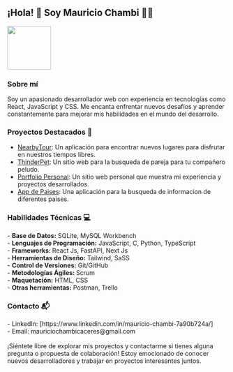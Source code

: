 <h2 >¡Hola! 👋 Soy Mauricio Chambi 👨‍💻</h2> 
<img src="https://mauricio-chambi.netlify.app/LogoPage.png" width="100px" height="100px" style="margin: auto;"/>
<h3>Sobre mí</h3>
Soy un apasionado desarrollador web con experiencia en tecnologías como React, JavaScript y CSS. Me encanta enfrentar nuevos desafíos y aprender constantemente para mejorar mis habilidades en el mundo del desarrollo.

<h3>Proyectos Destacados 🚀</h3> 

- <a target="_blank" href="https://nearbytour.vercel.app/home">NearbyTour</a>: Un aplicación para encontrar nuevos lugares para disfrutar en nuestros tiempos libres.<br>
- <a target="_blank" href="https://thinderpet.vercel.app/">ThinderPet</a>: Un sitio web para la busqueda de pareja para tu compañero peludo.<br>
- <a target="_blank" href="https://mauricio-chambi.netlify.app">Portfolio Personal</a>: Un sitio web personal que muestra mi experiencia y proyectos desarrollados.<br>
- <a target="_blank" href="https://countries-api-rest-react.netlify.app">App de Paises</a>: Una aplicación para la busqueda de informacion de diferentes paises.<br>

<h3>Habilidades Técnicas 💻</h3>
- <b>Base de Datos:</b> SQLite, MySQL Workbench<br>
- <b>Lenguajes de Programación:</b> JavaScript, C, Python, TypeScript<br>
- <b>Frameworks: </b> React Js, FastAPI, Next Js<br>
- <b>Herramientas de Diseño:</b> Tailwind, SaSS<br>
- <b>Control de Versiones:</b> Git/GitHub<br>
- <b>Metodologías Ágiles: </b> Scrum<br>
- <b>Maquetación:</b> HTML, CSS<br>
- <b>Otras herramientas:</b> Postman, Trello<br>


<h3>Contacto 📬</h3>
- LinkedIn: [https://www.linkedin.com/in/mauricio-chambi-7a90b724a/]<br>
- Email: mauriciochambicaceres@gmail.com<br>
<br>
¡Siéntete libre de explorar mis proyectos y contactarme si tienes alguna pregunta o propuesta de colaboración! Estoy emocionado de conocer nuevos desarrolladores y trabajar en proyectos interesantes juntos.
